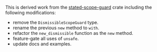 This is derived work from the
[stated-scope-guard](https://crates.io/crates/stated-scope-guard/0.1.0) crate
including the following modifications:

- remove the `DismissibleScopeGuard` type.
- rename the previous `new` method to `with`.
- refactor the `new_dismissible` function as the `new` method.
- feature-gate all uses of `unsafe`.
- update docs and examples.
